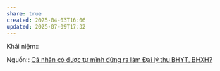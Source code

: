 ```yaml
---
share: true
created: 2025-04-03T16:06
updated: 2025-07-09T17:32
---
```

Khái niệm:: 

Nguồn:: [Cá nhân có được tự mình đứng ra làm Đại lý thu BHYT, BHXH?](https://thuvienphapluat.vn/hoi-dap-phap-luat/5535A-hd-ca-nhan-co-duoc-tu-minh-dung-ra-lam-dai-ly-thu-bhyt-bhxh-khong.html)

